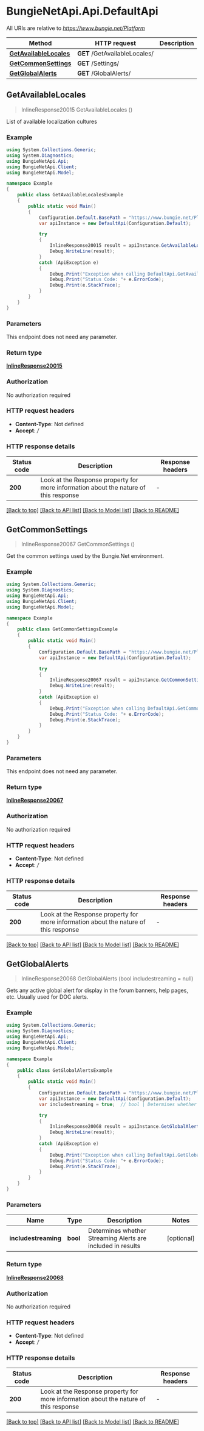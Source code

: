 # BungieNetApi.Api.DefaultApi

All URIs are relative to *https://www.bungie.net/Platform*

Method | HTTP request | Description
------------- | ------------- | -------------
[**GetAvailableLocales**](DefaultApi.md#getavailablelocales) | **GET** /GetAvailableLocales/ | 
[**GetCommonSettings**](DefaultApi.md#getcommonsettings) | **GET** /Settings/ | 
[**GetGlobalAlerts**](DefaultApi.md#getglobalalerts) | **GET** /GlobalAlerts/ | 



## GetAvailableLocales

> InlineResponse20015 GetAvailableLocales ()



List of available localization cultures

### Example

```csharp
using System.Collections.Generic;
using System.Diagnostics;
using BungieNetApi.Api;
using BungieNetApi.Client;
using BungieNetApi.Model;

namespace Example
{
    public class GetAvailableLocalesExample
    {
        public static void Main()
        {
            Configuration.Default.BasePath = "https://www.bungie.net/Platform";
            var apiInstance = new DefaultApi(Configuration.Default);

            try
            {
                InlineResponse20015 result = apiInstance.GetAvailableLocales();
                Debug.WriteLine(result);
            }
            catch (ApiException e)
            {
                Debug.Print("Exception when calling DefaultApi.GetAvailableLocales: " + e.Message );
                Debug.Print("Status Code: "+ e.ErrorCode);
                Debug.Print(e.StackTrace);
            }
        }
    }
}
```

### Parameters

This endpoint does not need any parameter.

### Return type

[**InlineResponse20015**](InlineResponse20015.md)

### Authorization

No authorization required

### HTTP request headers

- **Content-Type**: Not defined
- **Accept**: */*

### HTTP response details
| Status code | Description | Response headers |
|-------------|-------------|------------------|
| **200** | Look at the Response property for more information about the nature of this response |  -  |

[[Back to top]](#)
[[Back to API list]](../README.md#documentation-for-api-endpoints)
[[Back to Model list]](../README.md#documentation-for-models)
[[Back to README]](../README.md)


## GetCommonSettings

> InlineResponse20067 GetCommonSettings ()



Get the common settings used by the Bungie.Net environment.

### Example

```csharp
using System.Collections.Generic;
using System.Diagnostics;
using BungieNetApi.Api;
using BungieNetApi.Client;
using BungieNetApi.Model;

namespace Example
{
    public class GetCommonSettingsExample
    {
        public static void Main()
        {
            Configuration.Default.BasePath = "https://www.bungie.net/Platform";
            var apiInstance = new DefaultApi(Configuration.Default);

            try
            {
                InlineResponse20067 result = apiInstance.GetCommonSettings();
                Debug.WriteLine(result);
            }
            catch (ApiException e)
            {
                Debug.Print("Exception when calling DefaultApi.GetCommonSettings: " + e.Message );
                Debug.Print("Status Code: "+ e.ErrorCode);
                Debug.Print(e.StackTrace);
            }
        }
    }
}
```

### Parameters

This endpoint does not need any parameter.

### Return type

[**InlineResponse20067**](InlineResponse20067.md)

### Authorization

No authorization required

### HTTP request headers

- **Content-Type**: Not defined
- **Accept**: */*

### HTTP response details
| Status code | Description | Response headers |
|-------------|-------------|------------------|
| **200** | Look at the Response property for more information about the nature of this response |  -  |

[[Back to top]](#)
[[Back to API list]](../README.md#documentation-for-api-endpoints)
[[Back to Model list]](../README.md#documentation-for-models)
[[Back to README]](../README.md)


## GetGlobalAlerts

> InlineResponse20068 GetGlobalAlerts (bool includestreaming = null)



Gets any active global alert for display in the forum banners, help pages, etc. Usually used for DOC alerts.

### Example

```csharp
using System.Collections.Generic;
using System.Diagnostics;
using BungieNetApi.Api;
using BungieNetApi.Client;
using BungieNetApi.Model;

namespace Example
{
    public class GetGlobalAlertsExample
    {
        public static void Main()
        {
            Configuration.Default.BasePath = "https://www.bungie.net/Platform";
            var apiInstance = new DefaultApi(Configuration.Default);
            var includestreaming = true;  // bool | Determines whether Streaming Alerts are included in results (optional) 

            try
            {
                InlineResponse20068 result = apiInstance.GetGlobalAlerts(includestreaming);
                Debug.WriteLine(result);
            }
            catch (ApiException e)
            {
                Debug.Print("Exception when calling DefaultApi.GetGlobalAlerts: " + e.Message );
                Debug.Print("Status Code: "+ e.ErrorCode);
                Debug.Print(e.StackTrace);
            }
        }
    }
}
```

### Parameters


Name | Type | Description  | Notes
------------- | ------------- | ------------- | -------------
 **includestreaming** | **bool**| Determines whether Streaming Alerts are included in results | [optional] 

### Return type

[**InlineResponse20068**](InlineResponse20068.md)

### Authorization

No authorization required

### HTTP request headers

- **Content-Type**: Not defined
- **Accept**: */*

### HTTP response details
| Status code | Description | Response headers |
|-------------|-------------|------------------|
| **200** | Look at the Response property for more information about the nature of this response |  -  |

[[Back to top]](#)
[[Back to API list]](../README.md#documentation-for-api-endpoints)
[[Back to Model list]](../README.md#documentation-for-models)
[[Back to README]](../README.md)

